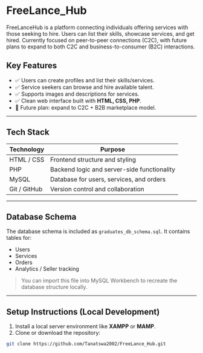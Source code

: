 # FreeLance_Hub
FreeLanceHub is a platform connecting individuals offering services with those seeking to hire. Users can list their skills, showcase services, and get hired. Currently focused on peer-to-peer connections (C2C), with future plans to expand to both C2C and business-to-consumer (B2C) interactions.


## Key Features
- ✅ Users can create profiles and list their skills/services.
- ✅ Service seekers can browse and hire available talent.
- ✅ Supports images and descriptions for services.
- ✅ Clean web interface built with **HTML, CSS, PHP**.
- 🚀 Future plan: expand to C2C + B2B marketplace model.

---

## Tech Stack
| Technology | Purpose |
|-----------|--------|
| HTML / CSS | Frontend structure and styling |
| PHP | Backend logic and server-side functionality |
| MySQL | Database for users, services, and orders |
| Git / GitHub | Version control and collaboration |

---

## Database Schema
The database schema is included as `graduates_db_schema.sql`. It contains tables for:
- Users
- Services
- Orders
- Analytics / Seller tracking

> You can import this file into MySQL Workbench to recreate the database structure locally.

---

## Setup Instructions (Local Development)
1. Install a local server environment like **XAMPP** or **MAMP**.
2. Clone or download the repository:

```bash
git clone https://github.com/Tanatswa2002/FreeLance_Hub.git
